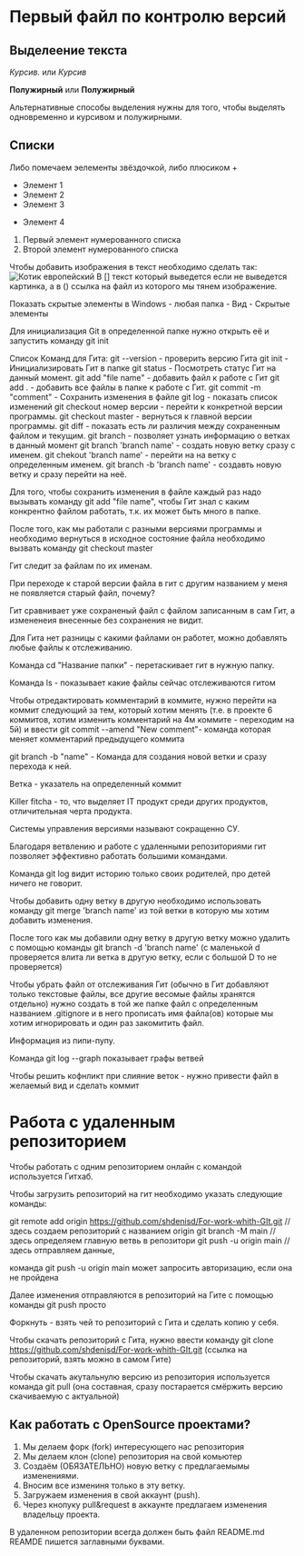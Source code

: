 # Первый файл по контролю версий

## Выделеение текста

*Курсив.* или _Курсив_

**Полужирный** или __Полужирный__

Альтернативные способы выделения нужны для того, чтобы выделять одновременно и курсивом и полужирными.

## Списки
Либо помечаем эелементы звёздочкой, либо плюсиком +
* Элемент 1
* Элемент 2
* Элемент 3
+ Элемент 4

1. Первый элемент нумерованного списка
2. Второй элемент нумерованного списка

Чтобы добавить изображения в текст необходимо сделать так:
![Котик европейский](evropejskaya-koshka-dikij-kot-morda-vzglyad.jpg)
В [] текст который выведется если не выведется картинка, а в () ссылка на файл из которого мы тянем изображение.



Показать скрытые элементы в Windows - любая папка - Вид - Скрытые элементы

Для инициализация Git в определенной папке нужно открыть её и запустить команду git init

Список Команд для Гита:
git --version - проверить версию Гита
git init - Инициализировать Гит в папке
git status - Посмотреть статус Гит на данный момент.
git add "file name" - добавить файл к работе с Гит
git add . - добавить все файлы в папке к работе с Гит.
git commit -m "comment" - Сохранить изменения в файле
git log - показать список изменений
git checkout номер версии - перейти к конкретной версии программы.
git checkout master - вернуться к главной версии программы.
git diff - показать есть ли различия между сохраненным файлом и текущим.
git branch - позволяет узнать информацию о ветках в данный момент
git branch 'branch name' - создать новую ветку сразу с именем.
git chekout 'branch name' - перейти на на ветку с определенным именем.
git branch -b 'branch name' - создавть новую ветку и сразу перейти на неё.

Для того, чтобы сохранить изменения в файле каждый раз надо вызывать команду git add "file name", чтобы Гит знал
с каким конкрентно файлом работать, т.к. их может быть много в папке.

После того, как мы работали с разными версиями программы и необходимо вернуться в исходное состояние файла необходимо вызвать команду
git checkout master

Гит следит за файлам по их именам.

При переходе к старой версии файла в гит с другим названием у меня не появляется старый файл, почему?

Гит сравнивает уже сохраненый файл с файлом записанным в сам Гит, а измененеия внесенные без сохранения не видит.

Для Гита нет разницы с какими файлами он работет, можно добавлять любые файлы к отслеживанию.

Команда cd "Название папки" - перетаскивает гит в нужную папку.

Команда ls - показывает какие файлы сейчас отслеживаются гитом

Чтобы отредактировать комментарий в коммите, нужно перейти на коммит следующий за тем, который хотим менять (т.е. в проекте 6 коммитов, хотим изменить комментарий на 4м коммите - переходим на 5й) и ввести git commit --amend "New comment"- команда которая меняет комментарий предыдущего коммита 

git branch -b "name" - Команда для создания новой ветки и сразу перехода к ней. 

Ветка -  указатель на определенный коммит

Killer fitcha - то, что выделяет IT продукт среди других продуктов, отличительная черта продукта.

Системы управления версиями называют сокращенно СУ.

Благодаря ветвлению и работе с удаленными репозиториями гит позволяет эффективно работать большими командами.

Команда git log видит историю только своих родителей, про детей ничего не говорит.

Чтобы добавить одну ветку в другую необходимо использовать команду git merge 'branch name' из той ветки в которую мы хотим добавить изменения.

После того как мы добавили одну ветку в другую ветку можно удалить с помощью команды git branch -d 'branch name' (с маленькой d проверяется влита ли ветка в другую ветку, если с большой D то не проверяется)

Чтобы убрать файл от отслеживания Гит (обычно в Гит добавляют только текстовые файлы, все другие весомые файлы хранятся отдельно) нужно создать в той же папке файл с определенным названием .gitignore и в него прописать имя файла(ов) которые мы хотим игнорировать и один раз закомитить файл.

Информация из пипи-пупу.

Команда git log --graph показывает графы ветвей

Чтобы решить кофнликт при слияние веток - нужно привести файл в желаемый вид и сделать коммит


# Работа с удаленным репозиторием 

Чтобы работать с одним репозиторием онлайн с командой используется Гитхаб.

Чтобы загрузить репозиторий на гит необходимо указать следующие команды:

git remote add origin https://github.com/shdenisd/For-work-whith-GIt.git // здесь создаем репозиторий с названием origin
git branch -M main // здесь определяем главную ветвь в репозитори
git push -u origin main // здесь отправляем данные, 

команда git push -u origin main может запросить авторизацию, если она не пройдена

Далее изменения отправляются в репозиторий на Гите с помощью команды git push просто

Форкнуть - взять чей то репозиторий с Гита и сделать копию у себя.

Чтобы скачать репозиторий с Гита, нужно ввести команду git clone https://github.com/shdenisd/For-work-whith-GIt.git (ссылка на репозиторий, взять можно в самом Гите)

Чтобы скачать акутальнулю версию из репозитория используется команда git pull (она составная, сразу постарается смёржить версию скачиваемую с актуальной)

## Как работать с OpenSource проектами?

1. Мы делаем форк (fork) интересующего нас репозитория
2. Мы делаем клон (сlone) репозитория на свой комьютер
3. Создаём (ОБЯЗАТЕЛЬНО) новую ветку с предлагаемымы изменениями.
4. Вносим все измениня только в эту ветку.
5. Загружаем изменения в свой аккаунт (push).
6. Через кнопуку pull&request в аккаунте предлагаем изменения владельцу проекта.

В удаленном репозитории всегда должен быть файл README.md REAMDE пишется заглавными буквами. 



